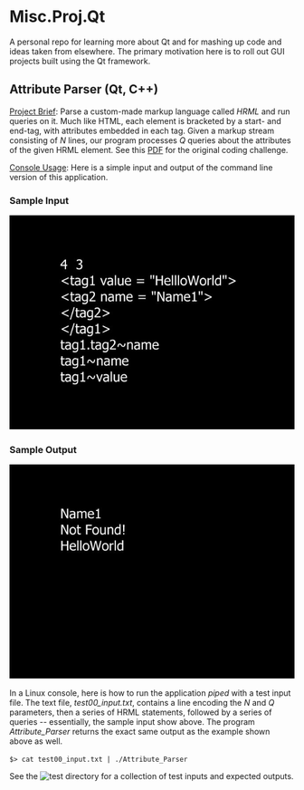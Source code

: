 # Misc.Proj.Qt
A personal repo for learning more about Qt and for mashing up code and ideas taken from elsewhere. The primary motivation here is to roll out GUI projects built using the Qt framework.

## Attribute Parser (Qt, C++)

<ins>Project Brief</ins>: Parse a custom-made markup language called *HRML* and run queries on it. Much like HTML, each element is bracketed by a start- and end-tag, with attributes embedded in each tag. Given a markup stream consisting of *N* lines, our program processes *Q* queries about the attributes of the given HRML element. See this [PDF](docs/HR_AP_challenge.pdf) for the original coding challenge.

<ins>Console Usage</ins>: Here is a simple input and output of the command line version of this application.

### Sample Input ###

![](docs/AttributeParser_Img01-640px.jpg)

### Sample Output ###
![](docs/AttributeParser_Img02-640px.jpg)

In a Linux console, here is how to run the application *piped* with a test input file. The text file, *test00_input.txt*, contains a line encoding the *N* and *Q* parameters, then a series of HRML statements, followed by a series of queries -- essentially, the sample input show above. The program *Attribute_Parser* returns the exact same output as the example shown above as well.

`$> cat test00_input.txt | ./Attribute_Parser`

See the ![test](https://github.com/csaatechnicalarts/Misc.Proj.Qt/tree/main/test) directory for a collection of test inputs and expected outputs.
